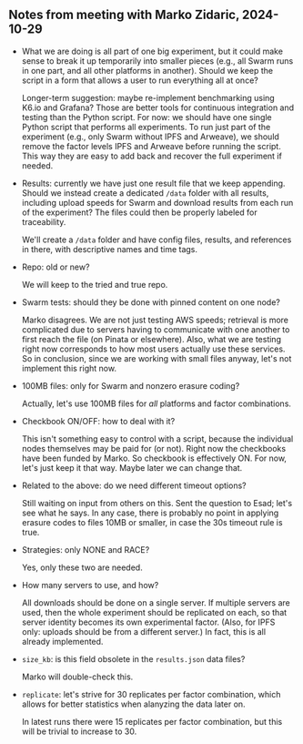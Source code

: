 ## Notes from meeting with Marko Zidaric, 2024-10-29

- What we are doing is all part of one big experiment, but it could make sense to break it up temporarily into smaller pieces (e.g., all Swarm runs in one part, and all other platforms in another). Should we keep the script in a form that allows a user to run everything all at once?

  Longer-term suggestion: maybe re-implement benchmarking using K6.io and Grafana? Those are better tools for continuous integration and testing than the Python script. For now: we should have one single Python script that performs all experiments. To run just part of the experiment (e.g., only Swarm without IPFS and Arweave), we should remove the factor levels IPFS and Arweave before running the script. This way they are easy to add back and recover the full experiment if needed.

- Results: currently we have just one result file that we keep appending. Should we instead create a dedicated `/data` folder with all results, including upload speeds for Swarm and download results from each run of the experiment? The files could then be properly labeled for traceability.

  We'll create a `/data` folder and have config files, results, and references in there, with descriptive names and time tags.

- Repo: old or new?

  We will keep to the tried and true repo.

- Swarm tests: should they be done with pinned content on one node?

  Marko disagrees. We are not just testing AWS speeds; retrieval is more complicated due to servers having to communicate with one another to first reach the file (on Pinata or elsewhere). Also, what we are testing right now corresponds to how most users actually use these services. So in conclusion, since we are working with small files anyway, let's not implement this right now.

- 100MB files: only for Swarm and nonzero erasure coding?

  Actually, let's use 100MB files for *all* platforms and factor combinations.

- Checkbook ON/OFF: how to deal with it?

  This isn't something easy to control with a script, because the individual nodes themselves may be paid for (or not). Right now the checkbooks have been funded by Marko. So checkbook is effectively ON. For now, let's just keep it that way. Maybe later we can change that.

- Related to the above: do we need different timeout options?

  Still waiting on input from others on this. Sent the question to Esad; let's see what he says. In any case, there is probably no point in applying erasure codes to files 10MB or smaller, in case the 30s timeout rule is true.

- Strategies: only NONE and RACE?

  Yes, only these two are needed.

- How many servers to use, and how?

  All downloads should be done on a single server. If multiple servers are used, then the whole experiment should be replicated on each, so that server identity becomes its own experimental factor. (Also, for IPFS only: uploads should be from a different server.) In fact, this is all already implemented.

- `size_kb`: is this field obsolete in the `results.json` data files?

  Marko will double-check this.

- `replicate`: let's strive for 30 replicates per factor combination, which allows for better statistics when alanyzing the data later on.

  In latest runs there were 15 replicates per factor combination, but this will be trivial to increase to 30.
